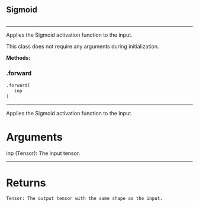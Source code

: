 #


## Sigmoid
```python 

```


---
Applies the Sigmoid activation function to the input.

This class does not require any arguments during initialization.


**Methods:**


### .forward
```python
.forward(
   inp
)
```

---
Applies the Sigmoid activation function to the input.

# Arguments
inp (Tensor): The input tensor.

---
# Returns
    Tensor: The output tensor with the same shape as the input.
